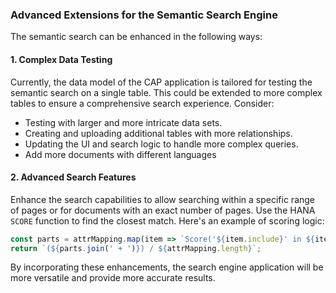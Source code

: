 ### Advanced Extensions for the Semantic Search Engine

The semantic search can be enhanced in the following ways:

#### 1. Complex Data Testing
Currently, the data model of the CAP application is tailored for testing the semantic search on a single table. This could be extended to more complex tables to ensure a comprehensive search experience. Consider:

- Testing with larger and more intricate data sets.
- Creating and uploading additional tables with more relationships.
- Updating the UI and search logic to handle more complex queries.
- Add more documents with different languages

#### 2. Advanced Search Features
Enhance the search capabilities to allow searching within a specific range of pages or for documents with an exact number of pages. Use the HANA `SCORE` function to find the closest match. Here's an example of scoring logic:

```javascript
const parts = attrMapping.map(item => `Score('${item.include}' in ${item.attribute} LINEAR SCALE 1)`);
return `(${parts.join(' + ')}) / ${attrMapping.length}`;
```

By incorporating these enhancements, the search engine application will be more versatile and provide more accurate results.
